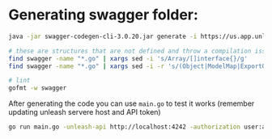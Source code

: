 # Generating swagger folder:

```bash
java -jar swagger-codegen-cli-3.0.20.jar generate -i https://us.app.unleash-hosted.com/ushosted/docs/openapi.json -l go -o swagger

# these are structures that are not defined and throw a compilation issue. With this we can still move forward and figure it out later
find swagger -name "*.go" | xargs sed -i 's/Array/[]interface{}/g'
find swagger -name "*.go" | xargs sed -i -r 's/(Object|ModelMap|ExportQuerySchema)/interface{}/g'

# lint
gofmt -w swagger
```

After generating the code you can use `main.go` to test it works (remember updating unleash servere host and API token)

```bash
go run main.go -unleash-api http://localhost:4242 -authorization user:a3c8e3e76e7361c0bc79070accf70409d03fbaef4c2b6b90bff466e8
```
